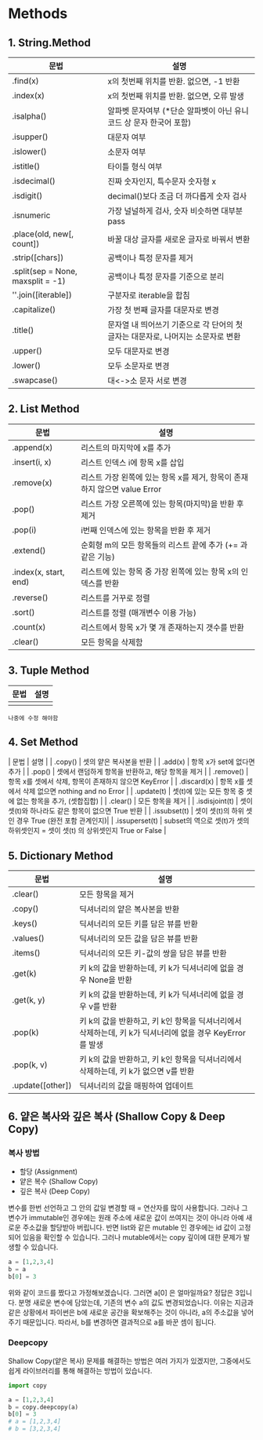 
# Methods

## 1. String.Method

| 문법 | 설명 |
|----|----|
| .find(x) | x의 첫번째 위치를 반환. 없으면, -1 반환 |
| .index(x) | x의 첫번째 위치를 반환. 없으면, 오류 발생 |
| .isalpha() | 알파벳 문자여부 (*단순 알파벳이 아닌 유니코드 상 문자 한국어 포함) |
| .isupper() | 대문자 여부 |
| .islower() | 소문자 여부 |
| .istitle() | 타이틀 형식 여부 |
| .isdecimal() | 진짜 숫자인지, 특수문자 숫자형 x|
| .isdigit() | decimal()보다 조금 더 까다롭게 숫자 검사|
| .isnumeric | 가장 널널하게 검사, 숫자 비슷하면 대부분 pass |
| .place(old, new[, count]) | 바꿀 대상 글자를 새로운 글자로 바꿔서 변환|
| .strip([chars]) | 공백이나 특정 문자를 제거 |
| .split(sep = None, maxsplit = -1) | 공백이나 특정 문자를 기준으로 분리 |
| ''.join([iterable]) | 구분자로 iterable을 합침 |
| .capitalize() | 가장 첫 번째 글자를 대문자로 변경 |
| .title() | 문자열 내 띄어쓰기 기준으로 각 단어의 첫 글자는 대문자로, 나머지는 소문자로 변환 |
| .upper() | 모두 대문자로 변경 |
| .lower() | 모두 소문자로 변경 |
| .swapcase() | 대<->소 문자 서로 변경|


## 2. List Method

| 문법 | 설명 |
| ---- | ---- |
| .append(x) | 리스트의 마지막에 x를 추가 |
| .insert(i, x) | 리스트 인덱스 i에 항목 x를 삽입 |
| .remove(x) | 리스트 가장 왼쪽에 있는 항목 x를 제거, 항목이 존재하지 않으면 value Error |
| .pop() | 리스트 가장 오른쪽에 있는 항목(마지막)을 반환 후 제거 |
| .pop(i) | i번째 인덱스에 있는 항목을 반환 후 제거 |
| .extend() | 순회형 m의 모든 항목들의 리스트 끝에 추가 (+= 과 같은 기능) |
| .index(x, start, end) | 리스트에 있는 항목 중 가장 왼쪽에 있는 항목 x의 인덱스를 반환 |
| .reverse() | 리스트를 거꾸로 정렬 |
| .sort() | 리스트를 정렬 (매개변수 이용 가능) |
| .count(x) | 리스트에서 항목 x가 몇 개 존재하는지 갯수를 반환 |
| .clear() | 모든 항목을 삭제함 |


## 3. Tuple Method

| 문법 | 설명 |
| ---- | ---- |
| | |

` 나중에 수정 해야함 `


## 4. Set Method
| 문법 | 설명 |
| .copy() | 셋의 얕은 복사본을 반환 |
| .add(x) | 항목 x가 set에 없다면 추가 |
| .pop() | 셋에서 랜덤하게 항목을 반환하고, 해당 항목을 제거 |
| .remove() | 항목 x를 셋에서 삭제, 항목이 존재하지 않으면 KeyError |
| .discard(x) | 항목 x를 셋에서 삭제 없으면 nothing and no Error |
| .update(t) | 셋(t)에 있는 모든 항목 중 셋에 없는 항목을 추가, (셋합집합) |
| .clear() | 모든 항목을 제거 |
| .isdisjoint(t) | 셋이 셋(t)와 하나라도 같은 항목이 없으면 True 반환 |
| .issubset(t) | 셋이 셋(t)의 하위 셋인 경우 True (완전 포함 관계인지)|
| .issuperset(t) | subset의 역으로 셋(t)가 셋의 하위셋인지 = 셋이 셋(t) 의 상위셋인지 True or False |


## 5. Dictionary Method
| 문법 | 설명 |
| ---- | ---- |
| .clear() | 모든 항목을 제거 |
| .copy() | 딕셔너리의 얕은 복사본을 반환 |
| .keys() | 딕셔너리의 모든 키를 담은 뷰를 반환 |
| .values() | 딕셔너리의 모든 값을 담은 뷰를 반환 |
| .items() | 딕셔너리의 모든 키-값의 쌍을 담은 뷰를 반환 |
| .get(k) | 키 k의 값을 반환하는데, 키 k가 딕셔너리에 없을 경우 None을 반환 |
| .get(k, y) | 키 k의 값을 반환하는데, 키 k가 딕셔너리에 없을 경우 v를 반환 |
| .pop(k) | 키 k의 값을 반환하고, 키 k인 항목을 딕셔너리에서 삭제하는데, 키 k가 딕셔너리에 없을 경우 KeyError를 발생 |
| .pop(k, v) | 키 k의 값을 반환하고, 키 k인 항목을 딕셔너리에서 삭제하는데, 키 k가 없으면 v를 반환 |
| .update([other]) | 딕셔너리의 값을 매핑하여 업데이트 |


## 6. 얕은 복사와 깊은 복사 (Shallow Copy & Deep Copy)

### 복사 방법 
- 할당 (Assignment)
- 얕은 복수 (Shallow Copy)
- 깊은 복사 (Deep Copy)

 변수를 한번 선언하고 그 안의 값일 변경할 때 = 연산자를 많이 사용합니다. 그러나 그 변수가 immutable인 경우에는 원래 주소에 새로운 값이 쓰여지는 것이 아니라 아예 새로운 주소값을 할당받아 버립니다. 반면 list와 같은 mutable 인 경우에는 id 값이 고정되어 있음을 확인할 수 있습니다. 그러나 mutable에서는 copy 깊이에 대한 문제가 발생할 수 있습니다.

``` python
a = [1,2,3,4]
b = a
b[0] = 3
```
 위와 같이 코드를 짰다고 가정해보겠습니다. 그러면 a[0] 은 얼마일까요? 정답은 3입니다. 분명 새로운 변수에 담았는데, 기존의 변수 a의 값도 변경되었습니다. 이유는 지금과 같은 상황에서 파이썬은 b에 새로운 공간을 확보해주는 것이 아니라, a의 주소값을 넣어주기 때문입니다. 따라서, b를 변경하면 결과적으로 a를 바꾼 셈이 됩니다.

### Deepcopy

 Shallow Copy(얕은 복사) 문제를 해결하는 방법은 여러 가지가 있겠지만, 그중에서도 쉽게 라이브러리를 통해 해결하는 방법이 있습니다.

``` python
import copy

a = [1,2,3,4]
b = copy.deepcopy(a)
b[0] = 3
# a = [1,2,3,4]
# b = [3,2,3,4]

```
